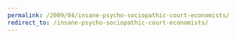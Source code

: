 ```yaml
---
permalink: /2009/04/insane-psycho-sociopathic-court-economists/
redirect_to: /insane-psycho-sociopathic-court-economists/
---
```


